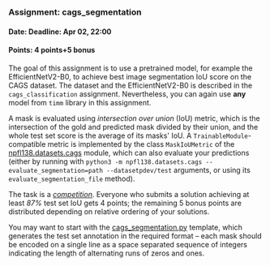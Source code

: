 ### Assignment: cags_segmentation
#### Date: Deadline: Apr 02, 22:00
#### Points: 4 points+5 bonus

The goal of this assignment is to use a pretrained model, for example the
EfficientNetV2-B0, to achieve best image segmentation IoU score on the CAGS
dataset. The dataset and the EfficientNetV2-B0 is described in the
`cags_classification` assignment. Nevertheless, you can again use **any** model
from `timm` library in this assignment.

A mask is evaluated using _intersection over union_ (IoU) metric, which is the
intersection of the gold and predicted mask divided by their union, and the
whole test set score is the average of its masks' IoU. A `TrainableModule`-compatible
metric is implemented by the class `MaskIoUMetric` of the
[npfl138.datasets.cags](https://github.com/ufal/npfl138/blob/master/labs/npfl138/datasets/cags.py)
module, which can also evaluate your predictions (either by running with
`python3 -m npfl138.datasets.cags --evaluate_segmentation=path --datasetpdev/test`
arguments, or using its `evaluate_segmentation_file` method).

The task is a [_competition_](https://ufal.mff.cuni.cz/courses/npfl138/2425-summer#competitions). Everyone who submits a solution
achieving at least _87%_ test set IoU gets 4 points; the remaining
5 bonus points are distributed depending on relative ordering of your solutions.

You may want to start with the
[cags_segmentation.py](https://github.com/ufal/npfl138/tree/master/labs/05/cags_segmentation.py)
template, which generates the test set annotation in the required format –
each mask should be encoded on a single line as a space separated sequence of
integers indicating the length of alternating runs of zeros and ones.

